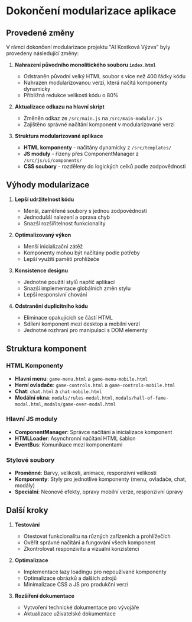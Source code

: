 # Dokončení modularizace aplikace

## Provedené změny

V rámci dokončení modularizace projektu "AI Kostková Výzva" byly provedeny následující změny:

1. **Nahrazení původního monolitického souboru `index.html`**
   - Odstraněn původní velký HTML soubor s více než 400 řádky kódu
   - Nahrazen modularizovanou verzí, která načítá komponenty dynamicky
   - Přibližná redukce velikosti kódu o 80%

2. **Aktualizace odkazu na hlavní skript**
   - Změněn odkaz ze `/src/main.js` na `/src/main-modular.js`
   - Zajištěno správné načítání komponent v modularizované verzi

3. **Struktura modularizované aplikace**
   - **HTML komponenty** - načítány dynamicky z `/src/templates/`
   - **JS moduly** - řízeny přes ComponentManager z `/src/js/ui/components/`
   - **CSS soubory** - rozděleny do logických celků podle zodpovědnosti

## Výhody modularizace

1. **Lepší udržitelnost kódu**
   - Menší, zaměřené soubory s jednou zodpovědností
   - Jednodušší nalezení a oprava chyb
   - Snazší rozšiřitelnost funkcionality

2. **Optimalizovaný výkon**
   - Menší inicializační zátěž
   - Komponenty mohou být načítány podle potřeby
   - Lepší využití paměti prohlížeče

3. **Konsistence designu**
   - Jednotné použití stylů napříč aplikací
   - Snazší implementace globálních změn stylu
   - Lepší responsivní chování

4. **Odstranění duplicitního kódu**
   - Eliminace opakujících se částí HTML
   - Sdílení komponent mezi desktop a mobilní verzí
   - Jednotné rozhraní pro manipulaci s DOM elementy

## Struktura komponent

### HTML Komponenty
- **Hlavní menu**: `game-menu.html` a `game-menu-mobile.html`
- **Herní ovladače**: `game-controls.html` a `game-controls-mobile.html`
- **Chat**: `chat.html` a `chat-mobile.html`
- **Modální okna**: `modals/rules-modal.html`, `modals/hall-of-fame-modal.html`, `modals/game-over-modal.html`

### Hlavní JS moduly
- **ComponentManager**: Správce načítání a inicializace komponent
- **HTMLLoader**: Asynchronní načítání HTML šablon
- **EventBus**: Komunikace mezi komponentami

### Stylové soubory
- **Proměnné**: Barvy, velikosti, animace, responzivní velikosti
- **Komponenty**: Styly pro jednotlivé komponenty (menu, ovladače, chat, modály)
- **Speciální**: Neonové efekty, opravy mobilní verze, responzivní úpravy

## Další kroky

1. **Testování**
   - Otestovat funkcionalitu na různých zařízeních a prohlížečích
   - Ověřit správné načítání a fungování všech komponent
   - Zkontrolovat responzivitu a vizuální konzistenci

2. **Optimalizace**
   - Implementace lazy loadingu pro nepoužívané komponenty
   - Optimalizace obrázků a dalších zdrojů
   - Minimalizace CSS a JS pro produkční verzi

3. **Rozšíření dokumentace**
   - Vytvoření technické dokumentace pro vývojáře
   - Aktualizace uživatelské dokumentace
